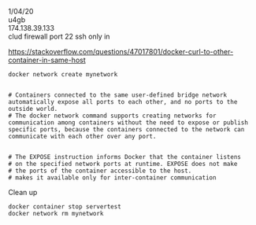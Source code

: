 
1/04/20  
u4gb  
174.138.39.133  
clud firewall port 22 ssh only in  


https://stackoverflow.com/questions/47017801/docker-curl-to-other-container-in-same-host


    docker network create mynetwork


    # Containers connected to the same user-defined bridge network automatically expose all ports to each other, and no ports to the outside world.
    # The docker network command supports creating networks for communication among containers without the need to expose or publish specific ports, because the containers connected to the network can communicate with each other over any port. 
    
    
    # The EXPOSE instruction informs Docker that the container listens
    # on the specified network ports at runtime. EXPOSE does not make 
    # the ports of the container accessible to the host. 
    # makes it available only for inter-container communication


Clean up  

    docker container stop servertest
    docker network rm mynetwork
